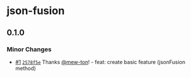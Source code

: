 # json-fusion

## 0.1.0

### Minor Changes

- [#1](https://github.com/hacomono-lib/json-fusion/pull/1) [`2578f5e`](https://github.com/hacomono-lib/json-fusion/commit/2578f5e77252f256c951f45d196f5f1c9ed4c2cb) Thanks [@mew-ton](https://github.com/mew-ton)! - feat: create basic feature (jsonFusion method)
